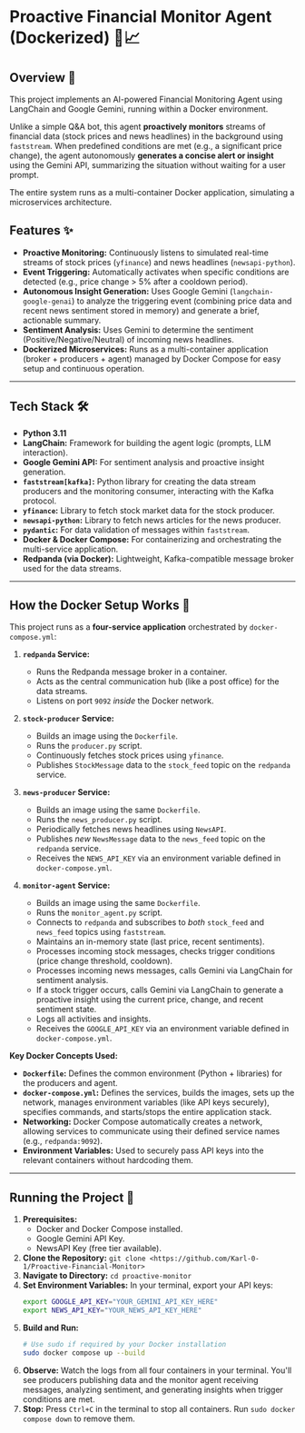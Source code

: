 # Proactive Financial Monitor Agent (Dockerized) 🤖📈

## Overview 🚀

This project implements an AI-powered Financial Monitoring Agent using LangChain and Google Gemini, running within a Docker environment.

Unlike a simple Q&A bot, this agent **proactively monitors** streams of financial data (stock prices and news headlines) in the background using `faststream`. When predefined conditions are met (e.g., a significant price change), the agent autonomously **generates a concise alert or insight** using the Gemini API, summarizing the situation without waiting for a user prompt.

The entire system runs as a multi-container Docker application, simulating a microservices architecture.

## Features ✨

* **Proactive Monitoring:** Continuously listens to simulated real-time streams of stock prices (`yfinance`) and news headlines (`newsapi-python`).
* **Event Triggering:** Automatically activates when specific conditions are detected (e.g., price change > 5% after a cooldown period).
* **Autonomous Insight Generation:** Uses Google Gemini (`langchain-google-genai`) to analyze the triggering event (combining price data and recent news sentiment stored in memory) and generate a brief, actionable summary.
* **Sentiment Analysis:** Uses Gemini to determine the sentiment (Positive/Negative/Neutral) of incoming news headlines.
* **Dockerized Microservices:** Runs as a multi-container application (broker + producers + agent) managed by Docker Compose for easy setup and continuous operation.

---

## Tech Stack 🛠️

* **Python 3.11**
* **LangChain:** Framework for building the agent logic (prompts, LLM interaction).
* **Google Gemini API:** For sentiment analysis and proactive insight generation.
* **`faststream[kafka]`:** Python library for creating the data stream producers and the monitoring consumer, interacting with the Kafka protocol.
* **`yfinance`:** Library to fetch stock market data for the stock producer.
* **`newsapi-python`:** Library to fetch news articles for the news producer.
* **`pydantic`:** For data validation of messages within `faststream`.
* **Docker & Docker Compose:** For containerizing and orchestrating the multi-service application.
* **Redpanda (via Docker):** Lightweight, Kafka-compatible message broker used for the data streams.

---

## How the Docker Setup Works 🐳

This project runs as a **four-service application** orchestrated by `docker-compose.yml`:

1.  **`redpanda` Service:**
    * Runs the Redpanda message broker in a container.
    * Acts as the central communication hub (like a post office) for the data streams.
    * Listens on port `9092` *inside* the Docker network.

2.  **`stock-producer` Service:**
    * Builds an image using the `Dockerfile`.
    * Runs the `producer.py` script.
    * Continuously fetches stock prices using `yfinance`.
    * Publishes `StockMessage` data to the `stock_feed` topic on the `redpanda` service.

3.  **`news-producer` Service:**
    * Builds an image using the same `Dockerfile`.
    * Runs the `news_producer.py` script.
    * Periodically fetches news headlines using `NewsAPI`.
    * Publishes *new* `NewsMessage` data to the `news_feed` topic on the `redpanda` service.
    * Receives the `NEWS_API_KEY` via an environment variable defined in `docker-compose.yml`.

4.  **`monitor-agent` Service:**
    * Builds an image using the same `Dockerfile`.
    * Runs the `monitor_agent.py` script.
    * Connects to `redpanda` and subscribes to *both* `stock_feed` and `news_feed` topics using `faststream`.
    * Maintains an in-memory state (last price, recent sentiments).
    * Processes incoming stock messages, checks trigger conditions (price change threshold, cooldown).
    * Processes incoming news messages, calls Gemini via LangChain for sentiment analysis.
    * If a stock trigger occurs, calls Gemini via LangChain to generate a proactive insight using the current price, change, and recent sentiment state.
    * Logs all activities and insights.
    * Receives the `GOOGLE_API_KEY` via an environment variable defined in `docker-compose.yml`.

**Key Docker Concepts Used:**

* **`Dockerfile`:** Defines the common environment (Python + libraries) for the producers and agent.
* **`docker-compose.yml`:** Defines the services, builds the images, sets up the network, manages environment variables (like API keys securely), specifies commands, and starts/stops the entire application stack.
* **Networking:** Docker Compose automatically creates a network, allowing services to communicate using their defined service names (e.g., `redpanda:9092`).
* **Environment Variables:** Used to securely pass API keys into the relevant containers without hardcoding them.

---

## Running the Project 🏃

1.  **Prerequisites:**
    * Docker and Docker Compose installed.
    * Google Gemini API Key.
    * NewsAPI Key (free tier available).
2.  **Clone the Repository:** `git clone <https://github.com/Karl-0-1/Proactive-Financial-Monitor>`
3.  **Navigate to Directory:** `cd proactive-monitor`
4.  **Set Environment Variables:** In your terminal, export your API keys:
    ```bash
    export GOOGLE_API_KEY="YOUR_GEMINI_API_KEY_HERE"
    export NEWS_API_KEY="YOUR_NEWS_API_KEY_HERE"
    ```
5.  **Build and Run:**
    ```bash
    # Use sudo if required by your Docker installation
    sudo docker compose up --build
    ```
6.  **Observe:** Watch the logs from all four containers in your terminal. You'll see producers publishing data and the monitor agent receiving messages, analyzing sentiment, and generating insights when trigger conditions are met.
7.  **Stop:** Press `Ctrl+C` in the terminal to stop all containers. Run `sudo docker compose down` to remove them.
